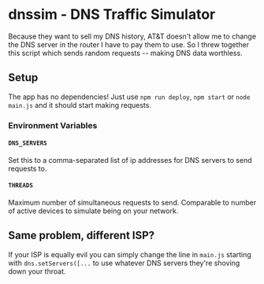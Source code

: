 # dnssim - DNS Traffic Simulator
Because they want to sell my DNS history, AT&T doesn't allow me to change the DNS server in the router I have to pay them to use. So I threw together this script which sends random requests -- making DNS data worthless.

## Setup
The app has no dependencies! Just use `npm run deploy`, `npm start` or `node main.js` and it should start making requests.

### Environment Variables
#### `DNS_SERVERS`
Set this to a comma-separated list of ip addresses for DNS servers to send requests to.
#### `THREADS`
Maximum number of simultaneous requests to send. Comparable to number of active devices to simulate being on your network.

## Same problem, different ISP?
If your ISP is equally evil you can simply change the line in `main.js` starting with `dns.setServers([...` to use whatever DNS servers they're shoving down your throat.